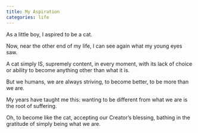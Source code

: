 ```yaml
---
title: My Aspiration
categories: life
---
```

As a little boy,
I aspired to be a cat.

Now,
near the other end of my life,
I can see again
what my young eyes saw.

A cat simply IS,
supremely content,
in every moment,
with its lack of choice or ability
to become anything other
than what it is.

But we humans,
we are always striving,
to become better,
to be more than we are.

My years have taught me this:
wanting to be different from what we are
is the root of suffering.

Oh, to become like the cat,
accepting our Creator’s blessing,
bathing in the gratitude
of simply being what we are.
